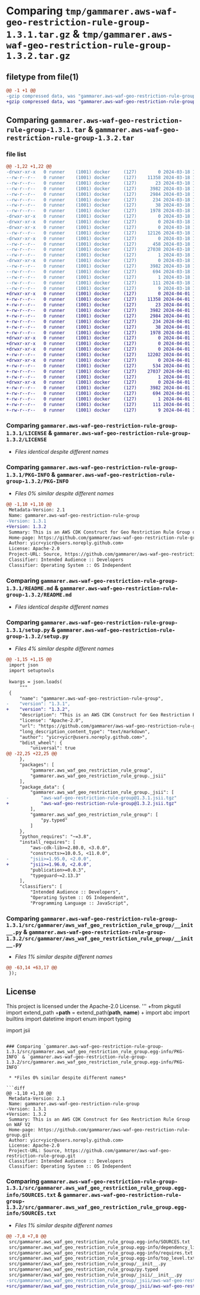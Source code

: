 # Comparing `tmp/gammarer.aws-waf-geo-restriction-rule-group-1.3.1.tar.gz` & `tmp/gammarer.aws-waf-geo-restriction-rule-group-1.3.2.tar.gz`

## filetype from file(1)

```diff
@@ -1 +1 @@
-gzip compressed data, was "gammarer.aws-waf-geo-restriction-rule-group-1.3.1.tar", last modified: Mon Mar 18 19:21:30 2024, max compression
+gzip compressed data, was "gammarer.aws-waf-geo-restriction-rule-group-1.3.2.tar", last modified: Mon Apr  1 19:24:10 2024, max compression
```

## Comparing `gammarer.aws-waf-geo-restriction-rule-group-1.3.1.tar` & `gammarer.aws-waf-geo-restriction-rule-group-1.3.2.tar`

### file list

```diff
@@ -1,22 +1,22 @@
-drwxr-xr-x   0 runner    (1001) docker     (127)        0 2024-03-18 19:21:30.761076 gammarer.aws-waf-geo-restriction-rule-group-1.3.1/
--rw-r--r--   0 runner    (1001) docker     (127)    11358 2024-03-18 19:21:19.000000 gammarer.aws-waf-geo-restriction-rule-group-1.3.1/LICENSE
--rw-r--r--   0 runner    (1001) docker     (127)       23 2024-03-18 19:21:19.000000 gammarer.aws-waf-geo-restriction-rule-group-1.3.1/MANIFEST.in
--rw-r--r--   0 runner    (1001) docker     (127)     3982 2024-03-18 19:21:30.761076 gammarer.aws-waf-geo-restriction-rule-group-1.3.1/PKG-INFO
--rw-r--r--   0 runner    (1001) docker     (127)     2984 2024-03-18 19:21:19.000000 gammarer.aws-waf-geo-restriction-rule-group-1.3.1/README.md
--rw-r--r--   0 runner    (1001) docker     (127)      234 2024-03-18 19:21:19.000000 gammarer.aws-waf-geo-restriction-rule-group-1.3.1/pyproject.toml
--rw-r--r--   0 runner    (1001) docker     (127)       38 2024-03-18 19:21:30.761076 gammarer.aws-waf-geo-restriction-rule-group-1.3.1/setup.cfg
--rw-r--r--   0 runner    (1001) docker     (127)     1978 2024-03-18 19:21:19.000000 gammarer.aws-waf-geo-restriction-rule-group-1.3.1/setup.py
-drwxr-xr-x   0 runner    (1001) docker     (127)        0 2024-03-18 19:21:30.761076 gammarer.aws-waf-geo-restriction-rule-group-1.3.1/src/
-drwxr-xr-x   0 runner    (1001) docker     (127)        0 2024-03-18 19:21:30.761076 gammarer.aws-waf-geo-restriction-rule-group-1.3.1/src/gammarer/
-drwxr-xr-x   0 runner    (1001) docker     (127)        0 2024-03-18 19:21:30.761076 gammarer.aws-waf-geo-restriction-rule-group-1.3.1/src/gammarer/aws_waf_geo_restriction_rule_group/
--rw-r--r--   0 runner    (1001) docker     (127)    12126 2024-03-18 19:21:19.000000 gammarer.aws-waf-geo-restriction-rule-group-1.3.1/src/gammarer/aws_waf_geo_restriction_rule_group/__init__.py
-drwxr-xr-x   0 runner    (1001) docker     (127)        0 2024-03-18 19:21:30.761076 gammarer.aws-waf-geo-restriction-rule-group-1.3.1/src/gammarer/aws_waf_geo_restriction_rule_group/_jsii/
--rw-r--r--   0 runner    (1001) docker     (127)      458 2024-03-18 19:21:19.000000 gammarer.aws-waf-geo-restriction-rule-group-1.3.1/src/gammarer/aws_waf_geo_restriction_rule_group/_jsii/__init__.py
--rw-r--r--   0 runner    (1001) docker     (127)    27038 2024-03-18 19:21:19.000000 gammarer.aws-waf-geo-restriction-rule-group-1.3.1/src/gammarer/aws_waf_geo_restriction_rule_group/_jsii/aws-waf-geo-restriction-rule-group@1.3.1.jsii.tgz
--rw-r--r--   0 runner    (1001) docker     (127)        1 2024-03-18 19:21:19.000000 gammarer.aws-waf-geo-restriction-rule-group-1.3.1/src/gammarer/aws_waf_geo_restriction_rule_group/py.typed
-drwxr-xr-x   0 runner    (1001) docker     (127)        0 2024-03-18 19:21:30.761076 gammarer.aws-waf-geo-restriction-rule-group-1.3.1/src/gammarer.aws_waf_geo_restriction_rule_group.egg-info/
--rw-r--r--   0 runner    (1001) docker     (127)     3982 2024-03-18 19:21:30.000000 gammarer.aws-waf-geo-restriction-rule-group-1.3.1/src/gammarer.aws_waf_geo_restriction_rule_group.egg-info/PKG-INFO
--rw-r--r--   0 runner    (1001) docker     (127)      694 2024-03-18 19:21:30.000000 gammarer.aws-waf-geo-restriction-rule-group-1.3.1/src/gammarer.aws_waf_geo_restriction_rule_group.egg-info/SOURCES.txt
--rw-r--r--   0 runner    (1001) docker     (127)        1 2024-03-18 19:21:30.000000 gammarer.aws-waf-geo-restriction-rule-group-1.3.1/src/gammarer.aws_waf_geo_restriction_rule_group.egg-info/dependency_links.txt
--rw-r--r--   0 runner    (1001) docker     (127)      111 2024-03-18 19:21:30.000000 gammarer.aws-waf-geo-restriction-rule-group-1.3.1/src/gammarer.aws_waf_geo_restriction_rule_group.egg-info/requires.txt
--rw-r--r--   0 runner    (1001) docker     (127)        9 2024-03-18 19:21:30.000000 gammarer.aws-waf-geo-restriction-rule-group-1.3.1/src/gammarer.aws_waf_geo_restriction_rule_group.egg-info/top_level.txt
+drwxr-xr-x   0 runner    (1001) docker     (127)        0 2024-04-01 19:24:10.186466 gammarer.aws-waf-geo-restriction-rule-group-1.3.2/
+-rw-r--r--   0 runner    (1001) docker     (127)    11358 2024-04-01 19:23:59.000000 gammarer.aws-waf-geo-restriction-rule-group-1.3.2/LICENSE
+-rw-r--r--   0 runner    (1001) docker     (127)       23 2024-04-01 19:23:59.000000 gammarer.aws-waf-geo-restriction-rule-group-1.3.2/MANIFEST.in
+-rw-r--r--   0 runner    (1001) docker     (127)     3982 2024-04-01 19:24:10.186466 gammarer.aws-waf-geo-restriction-rule-group-1.3.2/PKG-INFO
+-rw-r--r--   0 runner    (1001) docker     (127)     2984 2024-04-01 19:23:59.000000 gammarer.aws-waf-geo-restriction-rule-group-1.3.2/README.md
+-rw-r--r--   0 runner    (1001) docker     (127)      234 2024-04-01 19:23:59.000000 gammarer.aws-waf-geo-restriction-rule-group-1.3.2/pyproject.toml
+-rw-r--r--   0 runner    (1001) docker     (127)       38 2024-04-01 19:24:10.186466 gammarer.aws-waf-geo-restriction-rule-group-1.3.2/setup.cfg
+-rw-r--r--   0 runner    (1001) docker     (127)     1978 2024-04-01 19:23:59.000000 gammarer.aws-waf-geo-restriction-rule-group-1.3.2/setup.py
+drwxr-xr-x   0 runner    (1001) docker     (127)        0 2024-04-01 19:24:10.182466 gammarer.aws-waf-geo-restriction-rule-group-1.3.2/src/
+drwxr-xr-x   0 runner    (1001) docker     (127)        0 2024-04-01 19:24:10.182466 gammarer.aws-waf-geo-restriction-rule-group-1.3.2/src/gammarer/
+drwxr-xr-x   0 runner    (1001) docker     (127)        0 2024-04-01 19:24:10.186466 gammarer.aws-waf-geo-restriction-rule-group-1.3.2/src/gammarer/aws_waf_geo_restriction_rule_group/
+-rw-r--r--   0 runner    (1001) docker     (127)    12202 2024-04-01 19:23:59.000000 gammarer.aws-waf-geo-restriction-rule-group-1.3.2/src/gammarer/aws_waf_geo_restriction_rule_group/__init__.py
+drwxr-xr-x   0 runner    (1001) docker     (127)        0 2024-04-01 19:24:10.186466 gammarer.aws-waf-geo-restriction-rule-group-1.3.2/src/gammarer/aws_waf_geo_restriction_rule_group/_jsii/
+-rw-r--r--   0 runner    (1001) docker     (127)      534 2024-04-01 19:23:59.000000 gammarer.aws-waf-geo-restriction-rule-group-1.3.2/src/gammarer/aws_waf_geo_restriction_rule_group/_jsii/__init__.py
+-rw-r--r--   0 runner    (1001) docker     (127)    27037 2024-04-01 19:23:59.000000 gammarer.aws-waf-geo-restriction-rule-group-1.3.2/src/gammarer/aws_waf_geo_restriction_rule_group/_jsii/aws-waf-geo-restriction-rule-group@1.3.2.jsii.tgz
+-rw-r--r--   0 runner    (1001) docker     (127)        1 2024-04-01 19:23:59.000000 gammarer.aws-waf-geo-restriction-rule-group-1.3.2/src/gammarer/aws_waf_geo_restriction_rule_group/py.typed
+drwxr-xr-x   0 runner    (1001) docker     (127)        0 2024-04-01 19:24:10.186466 gammarer.aws-waf-geo-restriction-rule-group-1.3.2/src/gammarer.aws_waf_geo_restriction_rule_group.egg-info/
+-rw-r--r--   0 runner    (1001) docker     (127)     3982 2024-04-01 19:24:10.000000 gammarer.aws-waf-geo-restriction-rule-group-1.3.2/src/gammarer.aws_waf_geo_restriction_rule_group.egg-info/PKG-INFO
+-rw-r--r--   0 runner    (1001) docker     (127)      694 2024-04-01 19:24:10.000000 gammarer.aws-waf-geo-restriction-rule-group-1.3.2/src/gammarer.aws_waf_geo_restriction_rule_group.egg-info/SOURCES.txt
+-rw-r--r--   0 runner    (1001) docker     (127)        1 2024-04-01 19:24:10.000000 gammarer.aws-waf-geo-restriction-rule-group-1.3.2/src/gammarer.aws_waf_geo_restriction_rule_group.egg-info/dependency_links.txt
+-rw-r--r--   0 runner    (1001) docker     (127)      111 2024-04-01 19:24:10.000000 gammarer.aws-waf-geo-restriction-rule-group-1.3.2/src/gammarer.aws_waf_geo_restriction_rule_group.egg-info/requires.txt
+-rw-r--r--   0 runner    (1001) docker     (127)        9 2024-04-01 19:24:10.000000 gammarer.aws-waf-geo-restriction-rule-group-1.3.2/src/gammarer.aws_waf_geo_restriction_rule_group.egg-info/top_level.txt
```

### Comparing `gammarer.aws-waf-geo-restriction-rule-group-1.3.1/LICENSE` & `gammarer.aws-waf-geo-restriction-rule-group-1.3.2/LICENSE`

 * *Files identical despite different names*

### Comparing `gammarer.aws-waf-geo-restriction-rule-group-1.3.1/PKG-INFO` & `gammarer.aws-waf-geo-restriction-rule-group-1.3.2/PKG-INFO`

 * *Files 0% similar despite different names*

```diff
@@ -1,10 +1,10 @@
 Metadata-Version: 2.1
 Name: gammarer.aws-waf-geo-restriction-rule-group
-Version: 1.3.1
+Version: 1.3.2
 Summary: This is an AWS CDK Construct for Geo Restriction Rule Group on WAF V2
 Home-page: https://github.com/gammarer/aws-waf-geo-restriction-rule-group.git
 Author: yicr<yicr@users.noreply.github.com>
 License: Apache-2.0
 Project-URL: Source, https://github.com/gammarer/aws-waf-geo-restriction-rule-group.git
 Classifier: Intended Audience :: Developers
 Classifier: Operating System :: OS Independent
```

### Comparing `gammarer.aws-waf-geo-restriction-rule-group-1.3.1/README.md` & `gammarer.aws-waf-geo-restriction-rule-group-1.3.2/README.md`

 * *Files identical despite different names*

### Comparing `gammarer.aws-waf-geo-restriction-rule-group-1.3.1/setup.py` & `gammarer.aws-waf-geo-restriction-rule-group-1.3.2/setup.py`

 * *Files 4% similar despite different names*

```diff
@@ -1,15 +1,15 @@
 import json
 import setuptools
 
 kwargs = json.loads(
     """
 {
     "name": "gammarer.aws-waf-geo-restriction-rule-group",
-    "version": "1.3.1",
+    "version": "1.3.2",
     "description": "This is an AWS CDK Construct for Geo Restriction Rule Group on WAF V2",
     "license": "Apache-2.0",
     "url": "https://github.com/gammarer/aws-waf-geo-restriction-rule-group.git",
     "long_description_content_type": "text/markdown",
     "author": "yicr<yicr@users.noreply.github.com>",
     "bdist_wheel": {
         "universal": true
@@ -22,25 +22,25 @@
     },
     "packages": [
         "gammarer.aws_waf_geo_restriction_rule_group",
         "gammarer.aws_waf_geo_restriction_rule_group._jsii"
     ],
     "package_data": {
         "gammarer.aws_waf_geo_restriction_rule_group._jsii": [
-            "aws-waf-geo-restriction-rule-group@1.3.1.jsii.tgz"
+            "aws-waf-geo-restriction-rule-group@1.3.2.jsii.tgz"
         ],
         "gammarer.aws_waf_geo_restriction_rule_group": [
             "py.typed"
         ]
     },
     "python_requires": "~=3.8",
     "install_requires": [
         "aws-cdk-lib>=2.80.0, <3.0.0",
         "constructs>=10.0.5, <11.0.0",
-        "jsii>=1.95.0, <2.0.0",
+        "jsii>=1.96.0, <2.0.0",
         "publication>=0.0.3",
         "typeguard~=2.13.3"
     ],
     "classifiers": [
         "Intended Audience :: Developers",
         "Operating System :: OS Independent",
         "Programming Language :: JavaScript",
```

### Comparing `gammarer.aws-waf-geo-restriction-rule-group-1.3.1/src/gammarer/aws_waf_geo_restriction_rule_group/__init__.py` & `gammarer.aws-waf-geo-restriction-rule-group-1.3.2/src/gammarer/aws_waf_geo_restriction_rule_group/__init__.py`

 * *Files 1% similar despite different names*

```diff
@@ -63,14 +63,17 @@
 });
 ```
 
 ## License
 
 This project is licensed under the Apache-2.0 License.
 '''
+from pkgutil import extend_path
+__path__ = extend_path(__path__, __name__)
+
 import abc
 import builtins
 import datetime
 import enum
 import typing
 
 import jsii
```

### Comparing `gammarer.aws-waf-geo-restriction-rule-group-1.3.1/src/gammarer.aws_waf_geo_restriction_rule_group.egg-info/PKG-INFO` & `gammarer.aws-waf-geo-restriction-rule-group-1.3.2/src/gammarer.aws_waf_geo_restriction_rule_group.egg-info/PKG-INFO`

 * *Files 0% similar despite different names*

```diff
@@ -1,10 +1,10 @@
 Metadata-Version: 2.1
 Name: gammarer.aws-waf-geo-restriction-rule-group
-Version: 1.3.1
+Version: 1.3.2
 Summary: This is an AWS CDK Construct for Geo Restriction Rule Group on WAF V2
 Home-page: https://github.com/gammarer/aws-waf-geo-restriction-rule-group.git
 Author: yicr<yicr@users.noreply.github.com>
 License: Apache-2.0
 Project-URL: Source, https://github.com/gammarer/aws-waf-geo-restriction-rule-group.git
 Classifier: Intended Audience :: Developers
 Classifier: Operating System :: OS Independent
```

### Comparing `gammarer.aws-waf-geo-restriction-rule-group-1.3.1/src/gammarer.aws_waf_geo_restriction_rule_group.egg-info/SOURCES.txt` & `gammarer.aws-waf-geo-restriction-rule-group-1.3.2/src/gammarer.aws_waf_geo_restriction_rule_group.egg-info/SOURCES.txt`

 * *Files 1% similar despite different names*

```diff
@@ -7,8 +7,8 @@
 src/gammarer.aws_waf_geo_restriction_rule_group.egg-info/SOURCES.txt
 src/gammarer.aws_waf_geo_restriction_rule_group.egg-info/dependency_links.txt
 src/gammarer.aws_waf_geo_restriction_rule_group.egg-info/requires.txt
 src/gammarer.aws_waf_geo_restriction_rule_group.egg-info/top_level.txt
 src/gammarer/aws_waf_geo_restriction_rule_group/__init__.py
 src/gammarer/aws_waf_geo_restriction_rule_group/py.typed
 src/gammarer/aws_waf_geo_restriction_rule_group/_jsii/__init__.py
-src/gammarer/aws_waf_geo_restriction_rule_group/_jsii/aws-waf-geo-restriction-rule-group@1.3.1.jsii.tgz
+src/gammarer/aws_waf_geo_restriction_rule_group/_jsii/aws-waf-geo-restriction-rule-group@1.3.2.jsii.tgz
```

